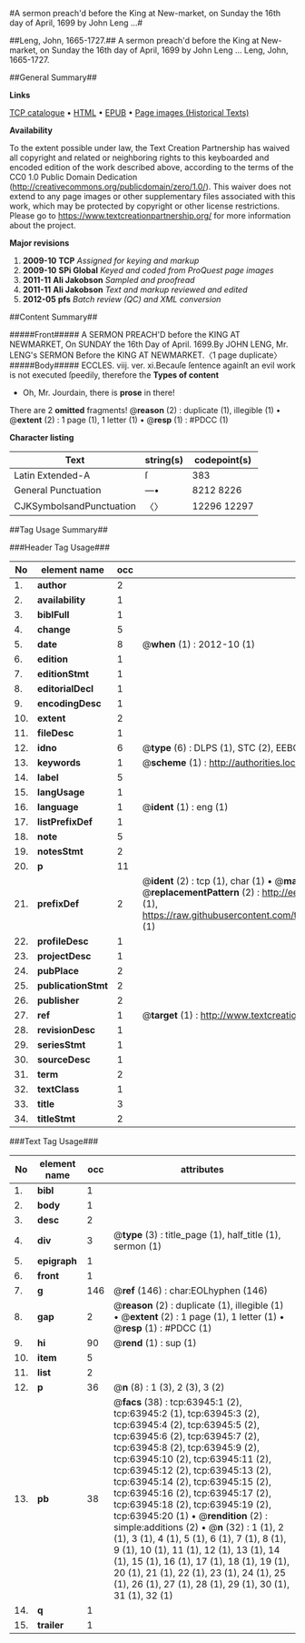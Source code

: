 #A sermon preach'd before the King at New-market, on Sunday the 16th day of April, 1699 by John Leng ...#

##Leng, John, 1665-1727.##
A sermon preach'd before the King at New-market, on Sunday the 16th day of April, 1699 by John Leng ...
Leng, John, 1665-1727.

##General Summary##

**Links**

[TCP catalogue](http://www.ota.ox.ac.uk/tcp/)  • 
[HTML](http://tei.it.ox.ac.uk/tcp/Texts-HTML/free/A47/A47669.html)  • 
[EPUB](http://tei.it.ox.ac.uk/tcp/Texts-EPUB/free/A47/A47669.epub) • 
[Page images (Historical Texts)](https://historicaltexts.jisc.ac.uk/eebo-12591249e)

**Availability**

To the extent possible under law, the Text Creation Partnership has waived all copyright and related or neighboring rights to this keyboarded and encoded edition of the work described above, according to the terms of the CC0 1.0 Public Domain Dedication (http://creativecommons.org/publicdomain/zero/1.0/). This waiver does not extend to any page images or other supplementary files associated with this work, which may be protected by copyright or other license restrictions. Please go to https://www.textcreationpartnership.org/ for more information about the project.

**Major revisions**

1. __2009-10__ __TCP__ *Assigned for keying and markup*
1. __2009-10__ __SPi Global__ *Keyed and coded from ProQuest page images*
1. __2011-11__ __Ali Jakobson__ *Sampled and proofread*
1. __2011-11__ __Ali Jakobson__ *Text and markup reviewed and edited*
1. __2012-05__ __pfs__ *Batch review (QC) and XML conversion*

##Content Summary##

#####Front#####
A SERMON PREACH'D before the KING AT NEWMARKET, On SUNDAY the 16th Day of April. 1699.By JOHN LENG, Mr. LENG's SERMON Before the KING AT NEWMARKET.〈1 page duplicate〉
#####Body#####
ECCLES. viij. ver. xi.Becauſe ſentence againſt an evil work is not executed ſpeedily, therefore the 
**Types of content**

  * Oh, Mr. Jourdain, there is **prose** in there!

There are 2 **omitted** fragments! 
 @__reason__ (2) : duplicate (1), illegible (1)  •  @__extent__ (2) : 1 page (1), 1 letter (1)  •  @__resp__ (1) : #PDCC (1)

**Character listing**


|Text|string(s)|codepoint(s)|
|---|---|---|
|Latin Extended-A|ſ|383|
|General Punctuation|—•|8212 8226|
|CJKSymbolsandPunctuation|〈〉|12296 12297|

##Tag Usage Summary##

###Header Tag Usage###

|No|element name|occ|attributes|
|---|---|---|---|
|1.|__author__|2||
|2.|__availability__|1||
|3.|__biblFull__|1||
|4.|__change__|5||
|5.|__date__|8| @__when__ (1) : 2012-10 (1)|
|6.|__edition__|1||
|7.|__editionStmt__|1||
|8.|__editorialDecl__|1||
|9.|__encodingDesc__|1||
|10.|__extent__|2||
|11.|__fileDesc__|1||
|12.|__idno__|6| @__type__ (6) : DLPS (1), STC (2), EEBO-CITATION (1), OCLC (1), VID (1)|
|13.|__keywords__|1| @__scheme__ (1) : http://authorities.loc.gov/ (1)|
|14.|__label__|5||
|15.|__langUsage__|1||
|16.|__language__|1| @__ident__ (1) : eng (1)|
|17.|__listPrefixDef__|1||
|18.|__note__|5||
|19.|__notesStmt__|2||
|20.|__p__|11||
|21.|__prefixDef__|2| @__ident__ (2) : tcp (1), char (1)  •  @__matchPattern__ (2) : ([0-9\-]+):([0-9IVX]+) (1), (.+) (1)  •  @__replacementPattern__ (2) : http://eebo.chadwyck.com/downloadtiff?vid=$1&page=$2 (1), https://raw.githubusercontent.com/textcreationpartnership/Texts/master/tcpchars.xml#$1 (1)|
|22.|__profileDesc__|1||
|23.|__projectDesc__|1||
|24.|__pubPlace__|2||
|25.|__publicationStmt__|2||
|26.|__publisher__|2||
|27.|__ref__|1| @__target__ (1) : http://www.textcreationpartnership.org/docs/. (1)|
|28.|__revisionDesc__|1||
|29.|__seriesStmt__|1||
|30.|__sourceDesc__|1||
|31.|__term__|2||
|32.|__textClass__|1||
|33.|__title__|3||
|34.|__titleStmt__|2||


###Text Tag Usage###

|No|element name|occ|attributes|
|---|---|---|---|
|1.|__bibl__|1||
|2.|__body__|1||
|3.|__desc__|2||
|4.|__div__|3| @__type__ (3) : title_page (1), half_title (1), sermon (1)|
|5.|__epigraph__|1||
|6.|__front__|1||
|7.|__g__|146| @__ref__ (146) : char:EOLhyphen (146)|
|8.|__gap__|2| @__reason__ (2) : duplicate (1), illegible (1)  •  @__extent__ (2) : 1 page (1), 1 letter (1)  •  @__resp__ (1) : #PDCC (1)|
|9.|__hi__|90| @__rend__ (1) : sup (1)|
|10.|__item__|5||
|11.|__list__|2||
|12.|__p__|36| @__n__ (8) : 1 (3), 2 (3), 3 (2)|
|13.|__pb__|38| @__facs__ (38) : tcp:63945:1 (2), tcp:63945:2 (1), tcp:63945:3 (2), tcp:63945:4 (2), tcp:63945:5 (2), tcp:63945:6 (2), tcp:63945:7 (2), tcp:63945:8 (2), tcp:63945:9 (2), tcp:63945:10 (2), tcp:63945:11 (2), tcp:63945:12 (2), tcp:63945:13 (2), tcp:63945:14 (2), tcp:63945:15 (2), tcp:63945:16 (2), tcp:63945:17 (2), tcp:63945:18 (2), tcp:63945:19 (2), tcp:63945:20 (1)  •  @__rendition__ (2) : simple:additions (2)  •  @__n__ (32) : 1 (1), 2 (1), 3 (1), 4 (1), 5 (1), 6 (1), 7 (1), 8 (1), 9 (1), 10 (1), 11 (1), 12 (1), 13 (1), 14 (1), 15 (1), 16 (1), 17 (1), 18 (1), 19 (1), 20 (1), 21 (1), 22 (1), 23 (1), 24 (1), 25 (1), 26 (1), 27 (1), 28 (1), 29 (1), 30 (1), 31 (1), 32 (1)|
|14.|__q__|1||
|15.|__trailer__|1||

